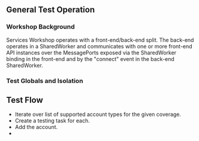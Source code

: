 ## General Test Operation

### Workshop Background

Services Workshop operates with a front-end/back-end split.  The back-end
operates in a SharedWorker and communicates with one or more front-end API
instances over the MessagePorts exposed via the SharedWorker binding in the
front-end and by the "connect" event in the back-end SharedWorker.

### Test Globals and Isolation

## Test Flow

- Iterate over list of supported account types for the given coverage.
- Create a testing task for each.
- Add the account.
-
